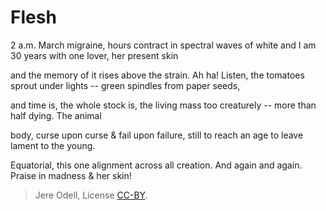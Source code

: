 # Flesh
 
2 a.m. March migraine, hours contract in spectral waves of white and I
am 30 years with one lover, her present skin  
 
and the memory of it rises above the strain. Ah ha!
Listen, the tomatoes sprout under lights -- green spindles from paper seeds,  
 
and time is, the whole stock is, the living mass too
creaturely -- more than half dying. The animal  
 
body, curse upon curse & fail upon failure, still to reach
an age to leave lament to the young.  
 
Equatorial, this one alignment across all creation.
And again and again. Praise in madness & her skin!  

>Jere Odell, License [CC-BY](https://creativecommons.org/licenses/by/4.0/).
